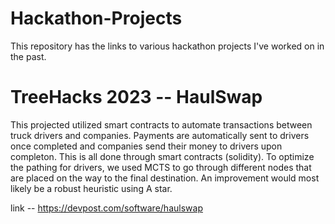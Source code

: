 # Hackathon-Projects
This repository has the links to various hackathon projects I've worked on in the past.

# TreeHacks 2023 -- HaulSwap
This projected utilized smart contracts to automate transactions between truck drivers and companies. Payments are automatically sent to drivers once completed and companies send their money to drivers upon completon. This is all done through smart contracts (solidity). To optimize the pathing for drivers, we used MCTS to go through different nodes that are placed on the way to the final destination. An improvement would most likely be a robust heuristic using A star.

link -- https://devpost.com/software/haulswap

